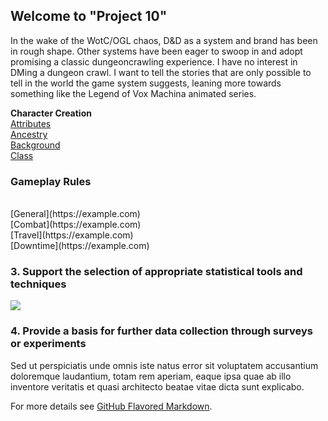 ## Welcome to "Project 10"
In the wake of the WotC/OGL chaos, D&D as a system and brand has been in rough shape. Other systems have been eager to swoop in and adopt promising a classic dungeoncrawling experience. I have no interest in DMing a dungeon crawl. I want to tell the stories that are only possible to tell in the world the game system suggests, leaning more towards something like the Legend of Vox Machina animated series.

**Character Creation** 
<br>
[Attributes](https://example.com)
<br>
[Ancestry](https://example.com)
<br>
[Background](https://example.com)
<br>
[Class](/p10/classes_page)

### Gameplay Rules

<br>
[General](https://example.com)
<br>
[Combat](https://example.com)
<br>
[Travel](https://example.com)
<br>
[Downtime](https://example.com)


### 3. Support the selection of appropriate statistical tools and techniques

<img src="images/dummy_thumbnail.jpg?raw=true"/>

### 4. Provide a basis for further data collection through surveys or experiments

Sed ut perspiciatis unde omnis iste natus error sit voluptatem accusantium doloremque laudantium, totam rem aperiam, eaque ipsa quae ab illo inventore veritatis et quasi architecto beatae vitae dicta sunt explicabo. 

For more details see [GitHub Flavored Markdown](https://guides.github.com/features/mastering-markdown/).
